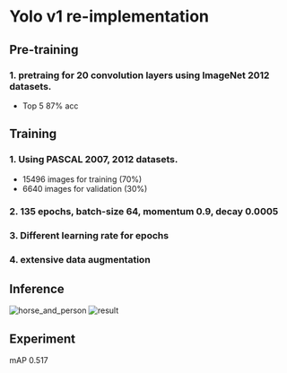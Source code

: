 # Yolo v1 re-implementation


## Pre-training
### 1. pretraing for 20 convolution layers using ImageNet 2012 datasets.
 - Top 5 87% acc

## Training
### 1. Using PASCAL 2007, 2012 datasets.
 - 15496 images for training (70%)
 - 6640 images for validation (30%)
### 2. 135 epochs, batch-size 64, momentum 0.9, decay 0.0005
### 3. Different learning rate for epochs
### 4. extensive data augmentation

## Inference
![horse_and_person](https://user-images.githubusercontent.com/29909314/93767322-d3412080-fc52-11ea-8c9f-0fffd2274e2d.png)
![result](https://user-images.githubusercontent.com/29909314/93767250-b0af0780-fc52-11ea-9134-5f20d93a4c75.png)


## Experiment
mAP 0.517
